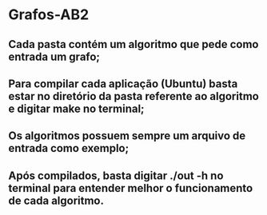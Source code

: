 # Grafos-AB2
## Cada pasta contém um algoritmo que pede como  entrada um grafo;
## Para compilar cada aplicação (Ubuntu) basta estar no diretório da pasta referente ao algoritmo e digitar make no terminal;
## Os algoritmos possuem sempre um arquivo de entrada como exemplo;
## Após compilados, basta digitar ./out -h no terminal para entender melhor o funcionamento de cada algoritmo.
